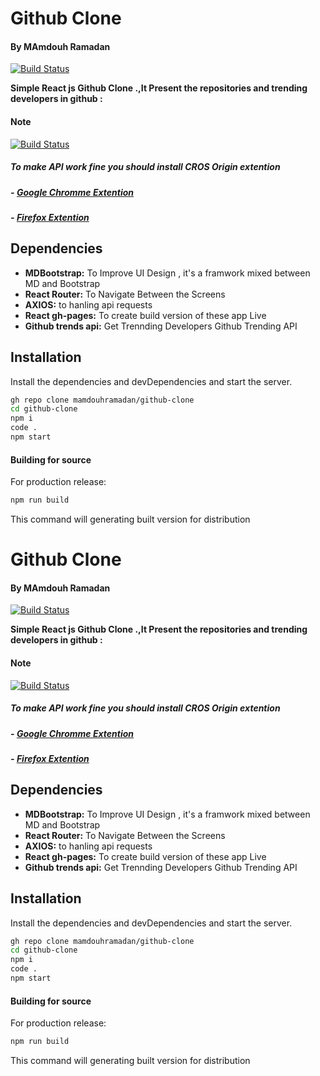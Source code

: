 # Github Clone

#### By MAmdouh Ramadan

[![Build Status](https://travis-ci.org/joemccann/dillinger.svg?branch=master)](https://mamdouhramadan.github.io/github-clone/)

**Simple React js Github Clone .,It Present the repositories and trending developers in github :**

#### Note
[![Build Status](https://lh3.googleusercontent.com/hvYImHDFeqlR-EDeOW-8PTNwz5RBau0HG0uvW8nZJjphuN3VNk3tJzutC1zrD2b7RdBf7TJILMOUYFwOP8mBTArHsg=w128-h128-e365-rj-sc0x00ffffff)](https://mamdouhramadan.github.io/github-clone/)
##### To make API work fine you should install CROS Origin extention
##### - [Google Chromme Extention](https://chrome.google.com/webstore/detail/allow-cors-access-control/lhobafahddgcelffkeicbaginigeejlf "Google Chromme Extention")

##### - [Firefox Extention](https://addons.mozilla.org/id/firefox/addon/access-control-allow-origin/ "Firefox Extention") 



## Dependencies

- **MDBootstrap:** To Improve UI Design , it's a framwork mixed between MD and Bootstrap
- **React Router:** To Navigate Between the Screens
- **AXIOS:** to hanling api requests
- **React gh-pages:** To create build version of these app Live
- **Github trends api:** Get Trennding Developers Github Trending API


## Installation

Install the dependencies and devDependencies and start the server.

```sh
gh repo clone mamdouhramadan/github-clone
cd github-clone
npm i
code .
npm start
```

#### Building for source

For production release:

```sh
npm run build
```

This command will generating built version for distribution
# Github Clone

#### By MAmdouh Ramadan

[![Build Status](https://travis-ci.org/joemccann/dillinger.svg?branch=master)](https://mamdouhramadan.github.io/github-clone/)

**Simple React js Github Clone .,It Present the repositories and trending developers in github :**

#### Note
[![Build Status](https://lh3.googleusercontent.com/hvYImHDFeqlR-EDeOW-8PTNwz5RBau0HG0uvW8nZJjphuN3VNk3tJzutC1zrD2b7RdBf7TJILMOUYFwOP8mBTArHsg=w128-h128-e365-rj-sc0x00ffffff)](https://mamdouhramadan.github.io/github-clone/)
##### To make API work fine you should install CROS Origin extention
##### - [Google Chromme Extention](https://chrome.google.com/webstore/detail/allow-cors-access-control/lhobafahddgcelffkeicbaginigeejlf "Google Chromme Extention")

##### - [Firefox Extention](https://addons.mozilla.org/id/firefox/addon/access-control-allow-origin/ "Firefox Extention") 



## Dependencies

- **MDBootstrap:** To Improve UI Design , it's a framwork mixed between MD and Bootstrap
- **React Router:** To Navigate Between the Screens
- **AXIOS:** to hanling api requests
- **React gh-pages:** To create build version of these app Live
- **Github trends api:** Get Trennding Developers Github Trending API


## Installation

Install the dependencies and devDependencies and start the server.

```sh
gh repo clone mamdouhramadan/github-clone
cd github-clone
npm i
code .
npm start
```

#### Building for source

For production release:

```sh
npm run build
```

This command will generating built version for distribution
